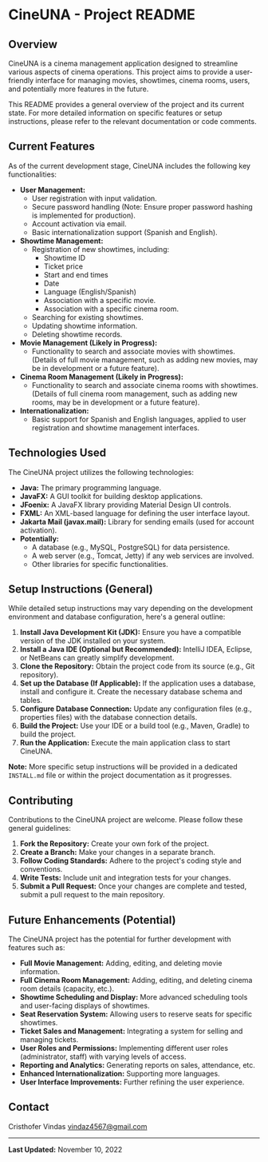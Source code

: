 # CineUNA - Project README

## Overview

CineUNA is a cinema management application designed to streamline various aspects of cinema operations. This project aims to provide a user-friendly interface for managing movies, showtimes, cinema rooms, users, and potentially more features in the future.

This README provides a general overview of the project and its current state. For more detailed information on specific features or setup instructions, please refer to the relevant documentation or code comments.

## Current Features

As of the current development stage, CineUNA includes the following key functionalities:

* **User Management:**
    * User registration with input validation.
    * Secure password handling (Note: Ensure proper password hashing is implemented for production).
    * Account activation via email.
    * Basic internationalization support (Spanish and English).
* **Showtime Management:**
    * Registration of new showtimes, including:
        * Showtime ID
        * Ticket price
        * Start and end times
        * Date
        * Language (English/Spanish)
        * Association with a specific movie.
        * Association with a specific cinema room.
    * Searching for existing showtimes.
    * Updating showtime information.
    * Deleting showtime records.
* **Movie Management (Likely in Progress):**
    * Functionality to search and associate movies with showtimes. (Details of full movie management, such as adding new movies, may be in development or a future feature).
* **Cinema Room Management (Likely in Progress):**
    * Functionality to search and associate cinema rooms with showtimes. (Details of full cinema room management, such as adding new rooms, may be in development or a future feature).
* **Internationalization:**
    * Basic support for Spanish and English languages, applied to user registration and showtime management interfaces.

## Technologies Used

The CineUNA project utilizes the following technologies:

* **Java:** The primary programming language.
* **JavaFX:** A GUI toolkit for building desktop applications.
* **JFoenix:** A JavaFX library providing Material Design UI controls.
* **FXML:** An XML-based language for defining the user interface layout.
* **Jakarta Mail (javax.mail):** Library for sending emails (used for account activation).
* **Potentially:**
    * A database (e.g., MySQL, PostgreSQL) for data persistence.
    * A web server (e.g., Tomcat, Jetty) if any web services are involved.
    * Other libraries for specific functionalities.

## Setup Instructions (General)

While detailed setup instructions may vary depending on the development environment and database configuration, here's a general outline:

1.  **Install Java Development Kit (JDK):** Ensure you have a compatible version of the JDK installed on your system.
2.  **Install a Java IDE (Optional but Recommended):** IntelliJ IDEA, Eclipse, or NetBeans can greatly simplify development.
3.  **Clone the Repository:** Obtain the project code from its source (e.g., Git repository).
4.  **Set up the Database (If Applicable):** If the application uses a database, install and configure it. Create the necessary database schema and tables.
5.  **Configure Database Connection:** Update any configuration files (e.g., properties files) with the database connection details.
6.  **Build the Project:** Use your IDE or a build tool (e.g., Maven, Gradle) to build the project.
7.  **Run the Application:** Execute the main application class to start CineUNA.

**Note:** More specific setup instructions will be provided in a dedicated `INSTALL.md` file or within the project documentation as it progresses.

## Contributing

Contributions to the CineUNA project are welcome. Please follow these general guidelines:

1.  **Fork the Repository:** Create your own fork of the project.
2.  **Create a Branch:** Make your changes in a separate branch.
3.  **Follow Coding Standards:** Adhere to the project's coding style and conventions.
4.  **Write Tests:** Include unit and integration tests for your changes.
5.  **Submit a Pull Request:** Once your changes are complete and tested, submit a pull request to the main repository.



## Future Enhancements (Potential)

The CineUNA project has the potential for further development with features such as:

* **Full Movie Management:** Adding, editing, and deleting movie information.
* **Full Cinema Room Management:** Adding, editing, and deleting cinema room details (capacity, etc.).
* **Showtime Scheduling and Display:** More advanced scheduling tools and user-facing displays of showtimes.
* **Seat Reservation System:** Allowing users to reserve seats for specific showtimes.
* **Ticket Sales and Management:** Integrating a system for selling and managing tickets.
* **User Roles and Permissions:** Implementing different user roles (administrator, staff) with varying levels of access.
* **Reporting and Analytics:** Generating reports on sales, attendance, etc.
* **Enhanced Internationalization:** Supporting more languages.
* **User Interface Improvements:** Further refining the user experience.

## Contact

Cristhofer Vindas
vindaz4567@gmail.com

---
**Last Updated:** November 10, 2022
